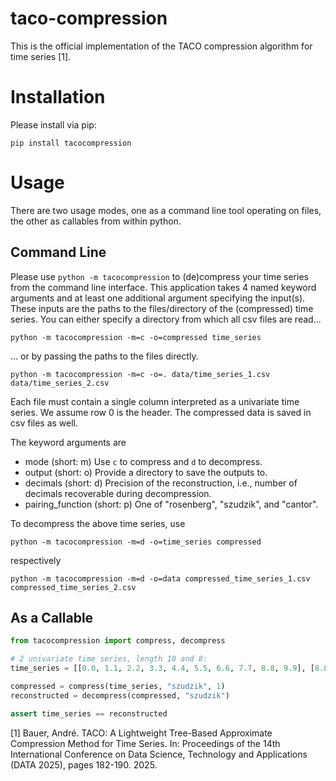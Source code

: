 # taco-compression
This is the official implementation of the TACO compression algorithm for time series [1]. 

# Installation

Please install via pip:
```shell
pip install tacocompression
```

# Usage
There are two usage modes, one as a command line tool operating on files, the other as callables from within python.

## Command Line

Please use `python -m tacocompression` to (de)compress your time series from the command line interface. This
application takes 4 named keyword arguments and at least one additional argument specifying the input(s). These inputs
are the paths to the files/directory of the (compressed) time series. You can either specify a directory from which all 
csv files are read...

```shell
python -m tacocompression -m=c -o=compressed time_series
```

... or by passing the paths to the files directly.

```shell
python -m tacocompression -m=c -o=. data/time_series_1.csv data/time_series_2.csv
```

Each file must contain a single column interpreted as a univariate time series. We assume row 0 is the header. The
compressed data is saved in csv files as well.

The keyword arguments are
- mode (short: m) Use `c` to compress and `d` to decompress.
- output (short: o) Provide a directory to save the outputs to.
- decimals (short: d) Precision of the reconstruction, i.e., number of decimals recoverable during decompression.
- pairing_function (short: p) One of "rosenberg", "szudzik", and "cantor".

To decompress the above time series, use

```shell
python -m tacocompression -m=d -o=time_series compressed
```

respectively

```shell
python -m tacocompression -m=d -o=data compressed_time_series_1.csv compressed_time_series_2.csv
```

## As a Callable
```python
from tacocompression import compress, decompress

# 2 univariate time series, length 10 and 8:
time_series = [[0.0, 1.1, 2.2, 3.3, 4.4, 5.5, 6.6, 7.7, 8.8, 9.9], [8.8, 7.7, 6.6, 5.5, 4.4, 3.3, 2.2, 1.1]]

compressed = compress(time_series, "szudzik", 1)
reconstructed = decompress(compressed, "szudzik")

assert time_series == reconstructed
```

[1] Bauer, André. TACO: A Lightweight Tree-Based Approximate Compression Method for Time Series. In: Proceedings of the 
    14th International Conference on Data Science, Technology and Applications (DATA 2025), pages 182-190. 2025.